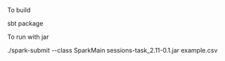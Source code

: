 To build
 
 sbt package

To run with jar

 ./spark-submit --class SparkMain sessions-task_2.11-0.1.jar example.csv


